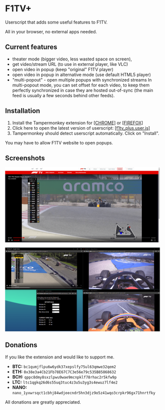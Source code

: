 # F1TV+
Userscript that adds some useful features to F1TV.

All in your browser, no external apps needed.

## Current features
- theater mode (bigger video, less wasted space on screen),
- get video/stream URL (to use in external player, like VLC)
- open video in popup (keep "original" F1TV player)
- open video in popup in alternative mode (use default HTML5 player)
- "multi-popout" - open multiple popups with synchronized streams
In multi-popout mode, you can set offset for each video, to keep them perfectly synchronized in case they are hosted out-of-sync (the main feed is usually a few seconds behind other feeds).

## Installation
1. Install the Tampermonkey extension for [[CHROME]](https://chrome.google.com/webstore/detail/tampermonkey/dhdgffkkebhmkfjojejmpbldmpobfkfo) or [[FIREFOX]](https://addons.mozilla.org/en-US/firefox/addon/tampermonkey/)
2. Click here to open the latest version of userscript: [[f1tv_plus.user.js]](https://github.com/najdek/f1tv_plus/raw/main/f1tv_plus.user.js)
3. Tampermonkey should detect userscript automatically. Click on "Install".

You may have to allow F1TV website to open popups.


## Screenshots
![Screenshot 1](other/screenshot_1.png)

![Screenshot 2](other/screenshot_2.png)

## Donations
If you like the extension and would like to support me.

- **BTC:** `bc1qumjflpu6w6ydk37xepslfy75ul63qmwe32qem2`
- **ETH:** `0x38e3a4Cb21Fb78E67C7C3e56e79c535B85868632`
- **BCH:** `qppc8dmy8sxzlpwu9wae9mcnpklf78rhac2r5kfw9p`
- **LTC:** `ltc1qgkq26d6s55uq3tuc4z3u5u3yg3s4ewuz7lf4e2`
- **NANO:** `nano_1yxwrsqct1cbhj84wdjeecndr5hn3djz9o5z41wqo3crpkr96gx71hnrtfky`

All donations are greatly appreciated.
